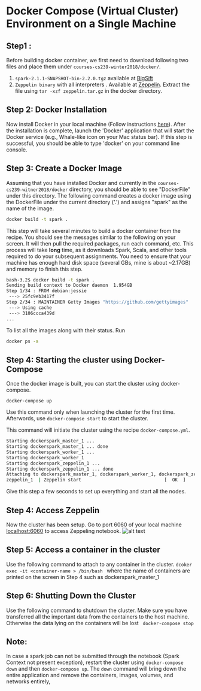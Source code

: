 
# Docker Compose (Virtual Cluster) Environment on a Single Machine 

## Step1 :

Before building docker container, we first need to download following two files and place them under `courses-cs239-winter2018/docker/`.
1. `spark-2.1.1-SNAPSHOT-bin-2.2.0.tgz` available at [BigSift](https://drive.google.com/file/d/1aSajeJM-LvvaDXCAk5sRjDkSQ8ZbBddO/view?usp=sharing) 
2. `Zeppelin binary` with all interpreters . Available at [Zeppelin](https://drive.google.com/file/d/1t_HXrJFrKdvC_xW4CBTOT636OzcsBFA7/view?usp=sharing). Extract the file using `tar -xzf zeppelin.tar.gz` in the docker directory.
## Step 2: Docker Installation
Now install Docker in your local machine (Follow instructions [here](https://docs.docker.com/engine/installation/)). After the installation is complete, launch the 'Docker' application that will start the Docker service (e.g., Whale-like icon on your Mac status bar). If this step is successful, you should be able to type 'docker' on your command line console.  
## Step 3: Create a Docker Image
Assuming  that you have installed Docker and currently in the `courses-cs239-witner2018/docker` directory, you should be able to see "DockerFile" under this directory. The following command creates a docker image using the DockerFile under the current directory ('.') and assigns "spark" as the name of the image. 

```bash
docker build -t spark .
```
This step will take several minutes to build a docker container from the recipe. You should see the messages similar to the following on your screen. It will then pull the required packages, run each command, etc. This process will take **long** time, as it downloads Spark, Scala, and other tools required to do your subsequent assignments. You need to ensure that your machine has enough hard disk space (several GBs, mine is about ~2.17GB) and memory to finish this step. 
 
```bash 
bash-3.2$ docker build -t spark .
Sending build context to Docker daemon  1.954GB
Step 1/34 : FROM debian:jessie
 ---> 25fc9eb3417f
Step 2/34 : MAINTAINER Getty Images "https://github.com/gettyimages"
 ---> Using cache
 ---> 3106ccca439d
...
```
To list all the images along with their status. Run 
```bash
docker ps -a
```

## Step 4: Starting the cluster using Docker-Compose

Once the docker image is built, you can start the cluster using docker-compose.

`docker-compose up`

Use this command only when launching the cluster for the first time. Afterwords, use `docker-compose start` to start the cluster.

This command will initiate the cluster using the recipe `docker-compose.yml`. 

```bash
Starting dockerspark_master_1 ... 
Starting dockerspark_master_1 ... done
Starting dockerspark_worker_1 ... 
Starting dockerspark_worker_1
Starting dockerspark_zeppelin_1 ... 
Starting dockerspark_zeppelin_1 ... done
Attaching to dockerspark_master_1, dockerspark_worker_1, dockerspark_zeppelin_1
zeppelin_1  | Zeppelin start                               [  OK  ]
```

Give this step a few seconds to set up everything and start all the nodes.

## Step 4: Access Zeppelin 
Now the cluster has been setup. Go to port 6060 of your local machine [localhost:6060](http://localhost:6060) to access Zeppeling notebook. 
![alt text](https://github.com/miryung/courses-cs239-winter2018/blob/master/docker/zeppelin.png "Zeppelin")

## Step 5: Access a container in the cluster
Use the following command to attach to any container in the cluster.
`dcoker exec -it <container-name > /bin/bash ` where the name of containers are printed on the screen in Step 4 such as dockerspark_master_1

## Step 6: Shutting Down the Cluster
Use the following command to shutdown the cluster. Make sure you have transferred all the important data from the containers to the host machine. Otherwise the data lying on the containers will be lost
` docker-compose stop`

## Note:
In case a spark job can not be submitted through the notebook (Spark Context not present exception), restart the cluster using `docker-compose down` and then `docker-compose up`. 
The `down` command will bring down the entire application and remove the containers, images, volumes, and networks entirely,
